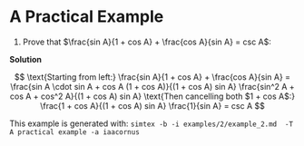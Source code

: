 # A Practical Example

1. Prove that $\frac{sin A}{1 + cos A} + \frac{cos A}{sin A} = csc A$:

**Solution**

$$
\text{Starting from left:}
\frac{sin A}{1 + cos A} + \frac{cos A}{sin A} = \frac{sin A \cdot sin A + cos A (1 + cos A)}{(1 + cos A) sin A}
\frac{sin^2 A + cos A + cos^2 A}{(1 + cos A) sin A}
\text{Then cancelling both $1 + cos A$:}
\frac{1 + cos A}{(1 + cos A) sin A}
\frac{1}{sin A} = csc A
$$

This example is generated with: `simtex -b -i examples/2/example_2.md  -T A practical example -a iaacornus`
